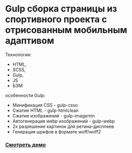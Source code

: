 # Gulp сборка страницы из спортивного проекта с отрисованным мобильным адаптивом
Технологии: 
- HTML,
- SCSS,
- Gulp,
- JS
- БЭМ
  
особенности Gulp:
- Минификация CSS - gulp-csso 
- Сжатие HTML - gulp-htmlclean
- Сжатие изображений - gulp-imagemin
- Автогенерация webp изображений - gulp-webp
- 2х разрешение картинок для ретина-дисплеев
- Генерация шрифов в формате woff/woff2

### [Смотреть демо](https://artimiti.github.io/xpage/)
